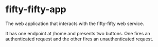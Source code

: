# fifty-fifty-app
The web application that interacts with the fifty-fifty web service.

It has one endpoint at /home and presents two buttons. One fires an authenticated request and the other fires an unauthenticated request.
